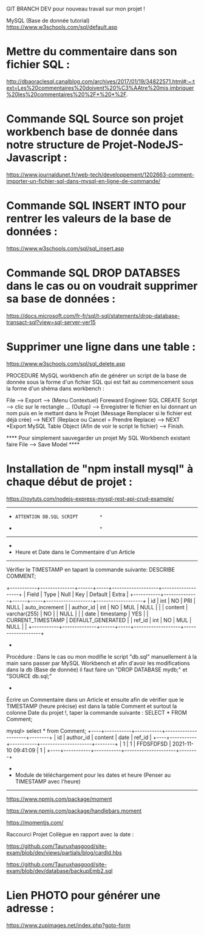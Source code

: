 GIT BRANCH DEV pour nouveau travail sur mon projet !

MySQL (Base de donnée tutorial)
https://www.w3schools.com/sql/default.asp

# Mettre du commentaire dans son fichier SQL :

http://dbaoraclesql.canalblog.com/archives/2017/01/19/34822571.html#:~:text=Les%20commentaires%20doivent%20%C3%AAtre%20mis,imbriquer%20les%20commentaires%20%2F*%20*%2F.


# Commande SQL Source son projet workbench base de donnée dans notre structure de Projet-NodeJS-Javascript :
https://www.journaldunet.fr/web-tech/developpement/1202663-comment-importer-un-fichier-sql-dans-mysql-en-ligne-de-commande/


# Commande SQL INSERT INTO pour rentrer les valeurs de la base de données :
https://www.w3schools.com/sql/sql_insert.asp

# Commande SQL DROP DATABSES dans le cas ou on voudrait supprimer sa base de données : 
https://docs.microsoft.com/fr-fr/sql/t-sql/statements/drop-database-transact-sql?view=sql-server-ver15

# Supprimer une ligne dans une table :

https://www.w3schools.com/sql/sql_delete.asp





PROCEDURE MySQL workbench afin de générer un script de la base de donnée sous la forme d'un fichier SQL qui est fait au commencement sous la forme d'un shéma dans workbench : 

File --> Export --> (Menu Contextuel) Foreward Engineer SQL CREATE Script --> clic sur le rectangle ... (Outup) --> Enregistrer le fichier en lui donnant un nom puis en le mettant dans le Projet (Message Remplacer si le fichier est déjà crée) --> NEXT (Replace ou Cancel = Prendre Replace) --> NEXT *Export MySQL Table Object (Afin de voir le script le fichier) --> Finish.


**** Pour simplement sauvegarder un projet My SQL Workbench existant faire File --> Save Model ****


# Installation de "npm install mysql" à chaque début de projet :

https://roytuts.com/nodejs-express-mysql-rest-api-crud-example/







**************************************
*     ATTENTION DB.SQL SCRIPT        *
*                                    *
**************************************

*
* Heure et Date dans le Commentaire d'un Article
************************************************

Vérifier le TIMESTAMP en tapant la commande suivante:  DESCRIBE COMMENT;

+-----------+--------------+------+-----+-------------------+-------------------+
| Field     | Type         | Null | Key | Default           | Extra             |
+-----------+--------------+------+-----+-------------------+-------------------+
| id        | int          | NO   | PRI | NULL              | auto_increment    |
| author_id | int          | NO   | MUL | NULL              |                   |
| content   | varchar(255) | NO   |     | NULL              |                   |
| date      | timestamp    | YES  |     | CURRENT_TIMESTAMP | DEFAULT_GENERATED |
| ref_id    | int          | NO   | MUL | NULL              |                   |
+-----------+--------------+------+-----+-------------------+-------------------+


+

Procédure : Dans le cas ou mon modifie le script "db.sql" manuellement à la main sans passer par MySQL Workbench et afin d'avoir les modifications dans la db (Base de donnée) il faut faire un "DROP DATABASE mydb;" et "SOURCE db.sql;"

+

Écrire un Commentaire dans un Article et ensuite afin de vérifier que le TIMESTAMP (heure précise) est dans la table Comment et surtout la colonne Date du projet !, taper la commande suivante : SELECT * FROM Comment;

mysql> select * from Comment;
+----+-----------+-----------+---------------------+--------+
| id | author_id | content   | date                | ref_id |
+----+-----------+-----------+---------------------+--------+
|  1 |         1 | FFDSFDFSD | 2021-11-10 09:41:09 |      1 |
+----+-----------+-----------+---------------------+--------+

*
* Module de téléchargement pour les dates et heure (Penser au TIMESTAMP avec l'heure)
*********************************************************************************************************
https://www.npmjs.com/package/moment

https://www.npmjs.com/package/handlebars.moment

https://momentjs.com/


Raccourci Projet Collègue en rapport avec la date :

https://github.com/Tauruxhasgood/site-exam/blob/dev/views/partials/blog/cardId.hbs

https://github.com/Tauruxhasgood/site-exam/blob/dev/database/backupEmb2.sql







# Lien PHOTO pour générer une adresse :

https://www.zupimages.net/index.php?goto-form
